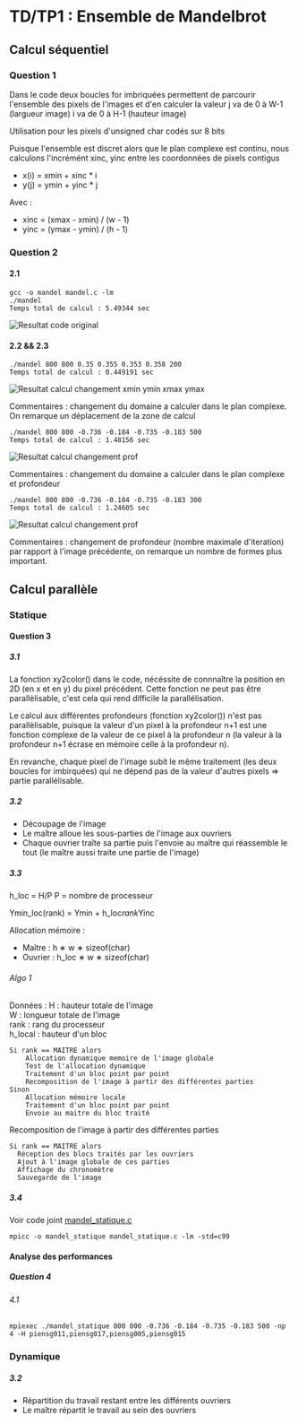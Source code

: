 # TD/TP1 : Ensemble de Mandelbrot

## Calcul séquentiel

### Question 1 

Dans le code deux boucles for imbriquées permettent de parcourir l'ensemble des pixels de l'images et d'en calculer la valeur
  j va de 0 à W-1 (largueur image)
  i va de 0 à H-1 (hauteur image) 

Utilisation pour les pixels d'unsigned char codés sur 8 bits

Puisque l'ensemble est discret alors que le plan complexe est continu, nous calculons l'incrémént xinc, yinc entre les coordonnées de pixels contigus

  * x(i) = xmin + xinc * i
  * y(j) = ymin + yinc * j

Avec :

  * xinc = (xmax - xmin) / (w - 1)
  * yinc = (ymax - ymin) / (h - 1)

### Question 2

#### 2.1
```
gcc -o mandel mandel.c -lm  
./mandel  
Temps total de calcul : 5.49344 sec
```

![Resultat code original](mandel_base.ras)

#### 2.2 && 2.3
```
./mandel 800 800 0.35 0.355 0.353 0.358 200  
Temps total de calcul : 0.449191 sec
```

![Resultat calcul changement xmin ymin xmax ymax](img/mandel_800_800_0.35_0.355_0.353_0.358_200.ras)

Commentaires : changement du domaine a calculer dans le plan complexe. On remarque un déplacement de la zone de calcul

```
./mandel 800 800 -0.736 -0.184 -0.735 -0.183 500  
Temps total de calcul : 1.48156 sec
```

![Resultat calcul changement prof](img/mandel_800_800_-0.736_-0.184_-0.735_-0.183_500.ras)

Commentaires : changement du domaine a calculer dans le plan complexe et profondeur


```
./mandel 800 800 -0.736 -0.184 -0.735 -0.183 300  
Temps total de calcul : 1.24605 sec
```

![Resultat calcul changement prof](img/mandel_800_800_-0.736_-0.184_-0.735_-0.183_300.ras)

Commentaires : changement de profondeur (nombre maximale d'iteration) par rapport à l'image précédente, on remarque un nombre de formes plus important.

## Calcul parallèle

### Statique

#### Question 3

##### 3.1

La fonction xy2color() dans le code, nécéssite de connnaître la position en 2D (en x et en y) du pixel précédent. Cette fonction ne peut pas être parallèlisable, c'est cela qui rend difficile la parallélisation.

Le calcul aux différentes profondeurs (fonction xy2color()) n'est pas parallèlisable, puisque la valeur d'un pixel à la profondeur n+1 est une fonction complexe de la valeur de ce pixel à la profondeur n (la valeur à la profondeur n+1 écrase en mémoire celle à la profondeur n). 

En revanche, chaque pixel de l'image subit le même traitement (les deux boucles for imbirquées) qui ne dépend pas de la valeur d'autres pixels => partie parallélisable.

##### 3.2

* Découpage de l'image
* Le maître alloue les sous-parties de l'image aux ouvriers
* Chaque ouvrier traîte sa partie puis l'envoie au maître qui réassemble le tout (le maître aussi traite une partie de l'image)

##### 3.3

h_loc = H/P
P = nombre de processeur

Ymin_loc(rank) = Ymin + h_loc*rank*Yinc

Allocation mémoire :

  * Maître : h ∗ w ∗ sizeof(char)
  * Ouvrier : h_loc ∗ w ∗ sizeof(char)

###### Algo 1 

Données :
  H : hauteur totale de l'image  
  W : longueur totale de l'image  
  rank : rang du processeur  
  h_local : hauteur d'un bloc  

```
Si rank == MAITRE alors
	Allocation dynamique memoire de l'image globale  
	Test de l'allocation dynamique  
	Traitement d'un bloc point par point  
	Recomposition de l'image à partir des différentes parties  
Sinon  
	Allocation mémoire locale  
	Traitement d'un bloc point par point  
	Envoie au maitre du bloc traité  
```

Recomposition de l'image à partir des différentes parties 

```
Si rank == MAITRE alors
  Réception des blocs traités par les ouvriers
  Ajout à l'image globale de ces parties
  Affichage du chronomètre
  Sauvegarde de l'image
```

##### 3.4

Voir code joint [mandel_statique.c](src/mandel_statique.c)
```
mpicc -o mandel_statique mandel_statique.c -lm -std=c99
```

#### Analyse des performances

##### Question 4

###### 4.1

```
mpiexec ./mandel_statique 800 800 -0.736 -0.184 -0.735 -0.183 500 -np 4 -H piensg011,piensg017,piensg005,piensg015
```



### Dynamique

##### 3.2

* Répartition du travail restant entre les différents ouvriers
* Le maître répartit le travail au sein des ouvriers